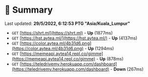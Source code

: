 # 📖 Summary
Last updated: **29/5/2022, 6:12:53 PTG "Asia/Kuala_Lumpur"**

- `GET` [https://shrt.ml](https://shrt.ml) - **Up** (1877ms)
- `GET` [https://hst.aytea.ml/](https://hst.aytea.ml/) - **Up** (4137ms)
- `GET` [https://color.aytea.ml/4b31d6.png](https://color.aytea.ml/4b31d6.png) - **Up** (1294ms)
- `GET` [https://memeapi.aytea14.repl.co/gimme](https://memeapi.aytea14.repl.co/gimme) - **Up** (878ms)
- `GET` [https://teledrivemy.herokuapp.com/dashboard](https://teledrivemy.herokuapp.com/dashboard) - **Down** (267ms)
